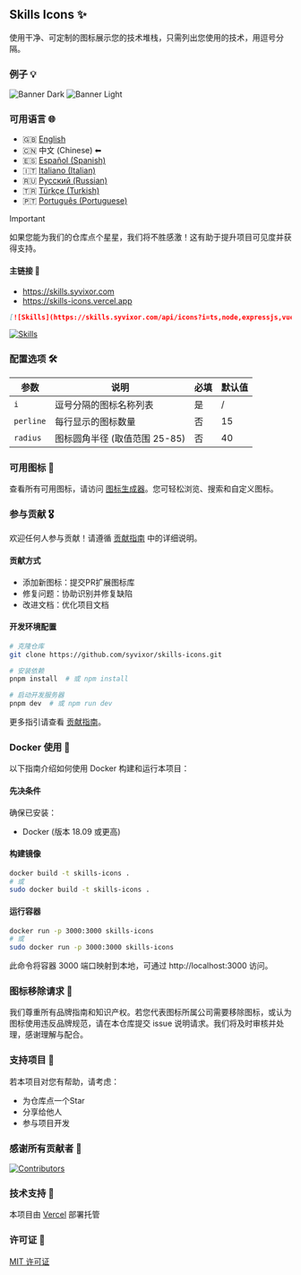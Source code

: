 ## Skills Icons ✨

使用干净、可定制的图标展示您的技术堆栈，只需列出您使用的技术，用逗号分隔。

### 例子 💡

![Banner Dark](../../.github/example-dark.png#gh-dark-mode-only)
![Banner Light](../../.github/example-light.png#gh-light-mode-only)

### 可用语言 🌐

- 🇬🇧 [English](../../README.md)
- 🇨🇳 中文 (Chinese) ⬅
- 🇪🇸 [Español (Spanish)](../es/README.md)
- 🇮🇹 [Italiano (Italian)](../it/README.md)
- 🇷🇺 [Русский (Russian)](../ru/README.md)
- 🇹🇷 [Türkçe (Turkish)](../tr/README.md)
- 🇵🇹 [Português (Portuguese)](../pt/README.md)

> [!IMPORTANT]
> 如果您能为我们的仓库点个星星，我们将不胜感激！这有助于提升项目可见度并获得支持。

#### 主链接 🔗

- https://skills.syvixor.com
- https://skills-icons.vercel.app

```markdown
[![Skills](https://skills.syvixor.com/api/icons?i=ts,node,expressjs,vue,nuxt,mongodb,prisma)](https://github.com/syvixor/skills-icons)
```

[![Skills](https://skills.syvixor.com/api/icons?i=ts,node,expressjs,vue,nuxt,mongodb,prisma)](https://github.com/syvixor/skills-icons)

### 配置选项 🛠️

| 参数       | 说明                                      | 必填   | 默认值  |
|------------|------------------------------------------|--------|---------|
| `i`        | 逗号分隔的图标名称列表                    | 是     | /       |
| `perline`  | 每行显示的图标数量                        | 否     | 15      |
| `radius`   | 图标圆角半径 (取值范围 25-85)            | 否     | 40      |

### 可用图标 🎨

查看所有可用图标，请访问 [图标生成器](https://builder.syvixor.com)。您可轻松浏览、搜索和自定义图标。

### 参与贡献 🎖️

欢迎任何人参与贡献！请遵循 [贡献指南](./CONTRIBUTING.md) 中的详细说明。

#### 贡献方式

- 添加新图标：提交PR扩展图标库
- 修复问题：协助识别并修复缺陷
- 改进文档：优化项目文档

#### 开发环境配置

```bash
# 克隆仓库
git clone https://github.com/syvixor/skills-icons.git

# 安装依赖
pnpm install  # 或 npm install

# 启动开发服务器
pnpm dev  # 或 npm run dev
```

更多指引请查看 [贡献指南](./CONTRIBUTING.md)。

### Docker 使用 🐳

以下指南介绍如何使用 Docker 构建和运行本项目：

#### 先决条件

确保已安装：
- Docker (版本 18.09 或更高)

#### 构建镜像

```bash
docker build -t skills-icons .
# 或
sudo docker build -t skills-icons .
```

#### 运行容器

```bash
docker run -p 3000:3000 skills-icons
# 或
sudo docker run -p 3000:3000 skills-icons
```
此命令将容器 3000 端口映射到本地，可通过 http://localhost:3000 访问。

### 图标移除请求 🚫

我们尊重所有品牌指南和知识产权。若您代表图标所属公司需要移除图标，或认为图标使用违反品牌规范，请在本仓库提交 issue 说明请求。我们将及时审核并处理，感谢理解与配合。

### 支持项目 💝

若本项目对您有帮助，请考虑：
- 为仓库点一个Star
- 分享给他人
- 参与项目开发

### 感谢所有贡献者 🙏

[![Contributors](https://contrib.rocks/image?repo=syvixor/skills-icons)](https://github.com/syvixor/skills-icons/graphs/contributors)

### 技术支持 🛟

本项目由 [Vercel](https://vercel.com) 部署托管

### 许可证 📝

[MIT 许可证](../../LICENSE)
